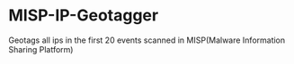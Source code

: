 # MISP-IP-Geotagger
Geotags all ips in the first 20 events scanned in MISP(Malware Information Sharing Platform)

